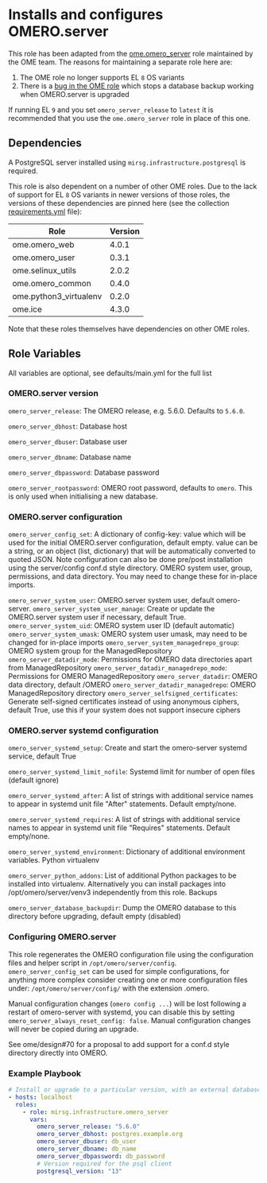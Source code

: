 # Installs and configures OMERO.server

This role has been adapted from the
[ome.omero_server](https://github.com/ome/ansible-role-omero-server/tree/master)
role maintained by the OME team. The reasons for maintaining a separate role
here are:

1. The OME role no longer supports EL `8` OS variants
2. There is a [bug in the OME
   role](https://github.com/ome/ansible-role-omero-server/issues/72) which stops
   a database backup working when OMERO.server is upgraded

If running EL `9` and you set `omero_server_release` to `latest` it is
recommended that you use the `ome.omero_server` role in place of this one.

## Dependencies

A PostgreSQL server installed using `mirsg.infrastructure.postgresql` is
required.

This role is also dependent on a number of other OME roles. Due to the lack of
support for EL `8` OS variants in newer versions of those roles, the versions of
these dependencies are pinned here (see the collection
[requirements.yml](../../meta/requirements.yml) file):

| Role                   | Version |
| ---------------------- | ------- |
| ome.omero_web          | 4.0.1   |
| ome.omero_user         | 0.3.1   |
| ome.selinux_utils      | 2.0.2   |
| ome.omero_common       | 0.4.0   |
| ome.python3_virtualenv | 0.2.0   |
| ome.ice                | 4.3.0   |

Note that these roles themselves have dependencies on other OME roles.

## Role Variables

All variables are optional, see defaults/main.yml for the full list

### OMERO.server version

`omero_server_release`: The OMERO release, e.g. 5.6.0. Defaults to `5.6.0`.

`omero_server_dbhost`: Database host

`omero_server_dbuser`: Database user

`omero_server_dbname`: Database name

`omero_server_dbpassword`: Database password

`omero_server_rootpassword`: OMERO root password, defaults to `omero`.
This is only used when initialising a new database.

### OMERO.server configuration

`omero_server_config_set`: A dictionary of config-key: value which will be used
for the initial OMERO.server configuration, default empty. value can be a
string, or an object (list, dictionary) that will be automatically converted to
quoted JSON. Note configuration can also be done pre/post installation using the
server/config conf.d style directory. OMERO system user, group, permissions, and
data directory. You may need to change these for in-place imports.

`omero_server_system_user`: OMERO.server system user, default omero-server.
`omero_server_system_user_manage`: Create or update the OMERO.server system user
if necessary, default True. `omero_server_system_uid`: OMERO system user ID
(default automatic) `omero_server_system_umask`: OMERO system user umask, may
need to be changed for in-place imports `omero_server_system_managedrepo_group`:
OMERO system group for the ManagedRepository `omero_server_datadir_mode`:
Permissions for OMERO data directories apart from ManagedRepository
`omero_server_datadir_managedrepo_mode`: Permissions for OMERO ManagedRepository
`omero_server_datadir`: OMERO data directory, default /OMERO
`omero_server_datadir_managedrepo`: OMERO ManagedRepository directory
`omero_server_selfsigned_certificates`: Generate self-signed certificates
instead of using anonymous ciphers, default True, use this if your system does
not support insecure ciphers

### OMERO.server systemd configuration

`omero_server_systemd_setup`: Create and start the omero-server systemd service,
default True

`omero_server_systemd_limit_nofile`: Systemd limit for number of
open files (default ignore)

`omero_server_systemd_after`: A list of strings with
additional service names to appear in systemd unit file "After" statements.
Default empty/none.

`omero_server_systemd_requires`: A list of strings with
additional service names to appear in systemd unit file "Requires" statements.
Default empty/none.

`omero_server_systemd_environment`: Dictionary of additional
environment variables. Python virtualenv

`omero_server_python_addons`: List of additional Python packages to be installed
into virtualenv. Alternatively you can install packages into
/opt/omero/server/venv3 independently from this role. Backups

`omero_server_database_backupdir`: Dump the OMERO database to this directory
before upgrading, default empty (disabled)

### Configuring OMERO.server

This role regenerates the OMERO configuration file using the configuration files
and helper script in `/opt/omero/server/config`. `omero_server_config_set` can be
used for simple configurations, for anything more complex consider creating one
or more configuration files under: `/opt/omero/server/config/` with the
extension .omero.

Manual configuration changes (`omero config ...`) will be lost following a restart
of omero-server with systemd, you can disable this by setting
`omero_server_always_reset_config: false`. Manual configuration changes will never
be copied during an upgrade.

See ome/design#70 for a proposal to add support for a conf.d style directory
directly into OMERO.

### Example Playbook

```yaml
# Install or upgrade to a particular version, with an external database
- hosts: localhost
  roles:
    - role: mirsg.infrastructure.omero_server
      vars:
        omero_server_release: "5.6.0"
        omero_server_dbhost: postgres.example.org
        omero_server_dbuser: db_user
        omero_server_dbname: db_name
        omero_server_dbpassword: db_password
        # Version required for the psql client
        postgresql_version: "13"
```
